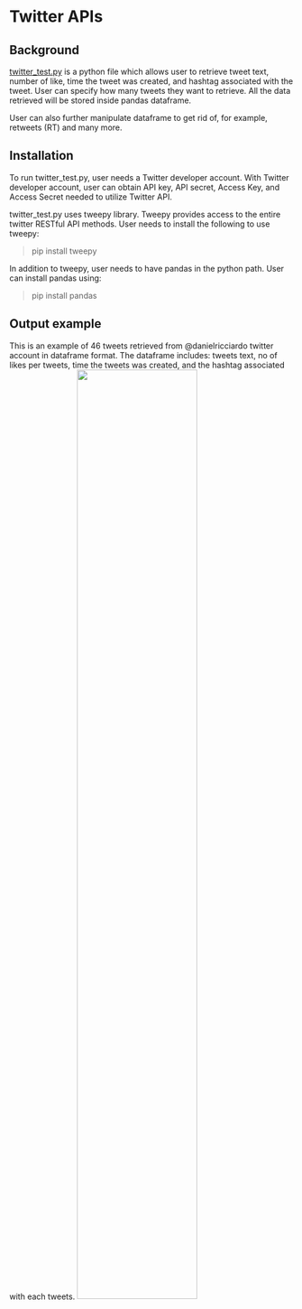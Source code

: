 # Twitter APIs

## Background
[twitter_test.py](https://github.com/primnp/EC601_HW2/blob/main/TwitterAPI/twitter_test.py) is a python file which allows user to retrieve tweet text, number of like, time the tweet was created, and hashtag associated with the tweet. User can specify how many tweets they want to retrieve. All the data retrieved will be stored inside pandas dataframe.

User can also further manipulate dataframe to get rid of, for example, retweets (RT) and many more.

## Installation
To run twitter_test.py, user needs a Twitter developer account. With Twitter developer account, user can obtain API key, API secret, Access Key, and Access Secret needed to utilize Twitter API.

twitter_test.py uses tweepy library. Tweepy provides access to the entire twitter RESTful API methods.
User needs to install the following to use tweepy:
> pip install tweepy

In addition to tweepy, user needs to have pandas in the python path. User can install pandas using:
> pip install pandas

## Output example
This is an example of 46 tweets retrieved from @danielricciardo twitter account in dataframe format. The dataframe includes: tweets text, no of likes per tweets, time the tweets was created, and the hashtag associated with each tweets.
<img src="/Images/twitter_ex.png" width="65%" />
